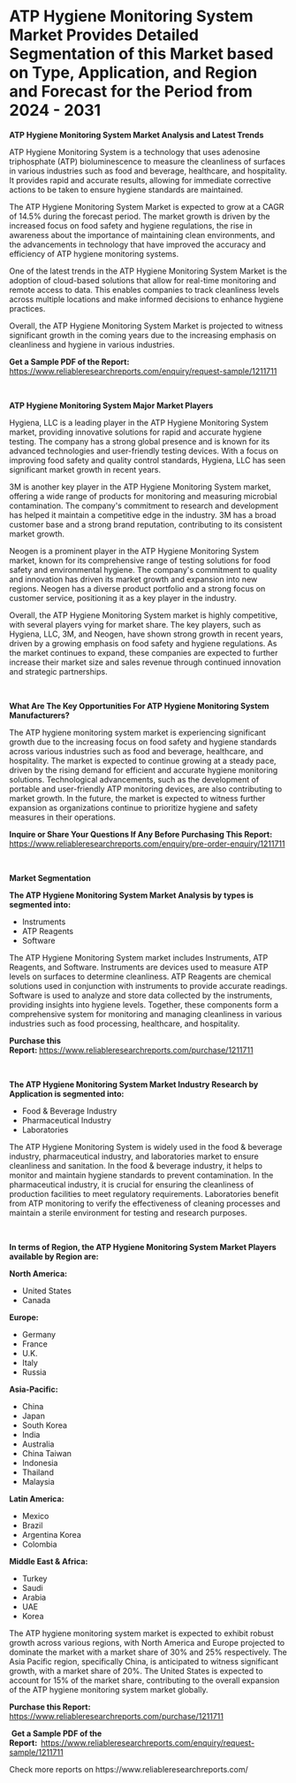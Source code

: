 <p><h1>ATP Hygiene Monitoring System Market Provides Detailed Segmentation of this Market based on Type, Application, and Region and Forecast for the Period from 2024 - 2031</h1></p><p><strong>ATP Hygiene Monitoring System Market Analysis and Latest Trends</strong></p>
<p><p>ATP Hygiene Monitoring System is a technology that uses adenosine triphosphate (ATP) bioluminescence to measure the cleanliness of surfaces in various industries such as food and beverage, healthcare, and hospitality. It provides rapid and accurate results, allowing for immediate corrective actions to be taken to ensure hygiene standards are maintained.</p><p>The ATP Hygiene Monitoring System Market is expected to grow at a CAGR of 14.5% during the forecast period. The market growth is driven by the increased focus on food safety and hygiene regulations, the rise in awareness about the importance of maintaining clean environments, and the advancements in technology that have improved the accuracy and efficiency of ATP hygiene monitoring systems.</p><p>One of the latest trends in the ATP Hygiene Monitoring System Market is the adoption of cloud-based solutions that allow for real-time monitoring and remote access to data. This enables companies to track cleanliness levels across multiple locations and make informed decisions to enhance hygiene practices.</p><p>Overall, the ATP Hygiene Monitoring System Market is projected to witness significant growth in the coming years due to the increasing emphasis on cleanliness and hygiene in various industries.</p></p>
<p><strong>Get a Sample PDF of the Report:&nbsp;</strong> <a href="https://www.reliableresearchreports.com/enquiry/request-sample/1211711">https://www.reliableresearchreports.com/enquiry/request-sample/1211711</a></p>
<p>&nbsp;</p>
<p><strong>ATP Hygiene Monitoring System Major Market Players</strong></p>
<p><p>Hygiena, LLC is a leading player in the ATP Hygiene Monitoring System market, providing innovative solutions for rapid and accurate hygiene testing. The company has a strong global presence and is known for its advanced technologies and user-friendly testing devices. With a focus on improving food safety and quality control standards, Hygiena, LLC has seen significant market growth in recent years.</p><p>3M is another key player in the ATP Hygiene Monitoring System market, offering a wide range of products for monitoring and measuring microbial contamination. The company's commitment to research and development has helped it maintain a competitive edge in the industry. 3M has a broad customer base and a strong brand reputation, contributing to its consistent market growth.</p><p>Neogen is a prominent player in the ATP Hygiene Monitoring System market, known for its comprehensive range of testing solutions for food safety and environmental hygiene. The company's commitment to quality and innovation has driven its market growth and expansion into new regions. Neogen has a diverse product portfolio and a strong focus on customer service, positioning it as a key player in the industry.</p><p>Overall, the ATP Hygiene Monitoring System market is highly competitive, with several players vying for market share. The key players, such as Hygiena, LLC, 3M, and Neogen, have shown strong growth in recent years, driven by a growing emphasis on food safety and hygiene regulations. As the market continues to expand, these companies are expected to further increase their market size and sales revenue through continued innovation and strategic partnerships.</p></p>
<p>&nbsp;</p>
<p><strong>What Are The Key Opportunities For ATP Hygiene Monitoring System Manufacturers?</strong></p>
<p><p>The ATP hygiene monitoring system market is experiencing significant growth due to the increasing focus on food safety and hygiene standards across various industries such as food and beverage, healthcare, and hospitality. The market is expected to continue growing at a steady pace, driven by the rising demand for efficient and accurate hygiene monitoring solutions. Technological advancements, such as the development of portable and user-friendly ATP monitoring devices, are also contributing to market growth. In the future, the market is expected to witness further expansion as organizations continue to prioritize hygiene and safety measures in their operations.</p></p>
<p><strong>Inquire or Share Your Questions If Any Before Purchasing This Report:</strong> <a href="https://www.reliableresearchreports.com/enquiry/pre-order-enquiry/1211711">https://www.reliableresearchreports.com/enquiry/pre-order-enquiry/1211711</a></p>
<p>&nbsp;</p>
<p><strong>Market Segmentation</strong></p>
<p><strong>The ATP Hygiene Monitoring System Market Analysis by types is segmented into:</strong></p>
<p><ul><li>Instruments</li><li>ATP Reagents</li><li>Software</li></ul></p>
<p><p>The ATP Hygiene Monitoring System market includes Instruments, ATP Reagents, and Software. Instruments are devices used to measure ATP levels on surfaces to determine cleanliness. ATP Reagents are chemical solutions used in conjunction with instruments to provide accurate readings. Software is used to analyze and store data collected by the instruments, providing insights into hygiene levels. Together, these components form a comprehensive system for monitoring and managing cleanliness in various industries such as food processing, healthcare, and hospitality.</p></p>
<p><strong>Purchase this Report:&nbsp;</strong><a href="https://www.reliableresearchreports.com/purchase/1211711">https://www.reliableresearchreports.com/purchase/1211711</a></p>
<p>&nbsp;</p>
<p><strong>The ATP Hygiene Monitoring System Market Industry Research by Application is segmented into:</strong></p>
<p><ul><li>Food & Beverage Industry</li><li>Pharmaceutical Industry</li><li>Laboratories</li></ul></p>
<p><p>The ATP Hygiene Monitoring System is widely used in the food & beverage industry, pharmaceutical industry, and laboratories market to ensure cleanliness and sanitation. In the food & beverage industry, it helps to monitor and maintain hygiene standards to prevent contamination. In the pharmaceutical industry, it is crucial for ensuring the cleanliness of production facilities to meet regulatory requirements. Laboratories benefit from ATP monitoring to verify the effectiveness of cleaning processes and maintain a sterile environment for testing and research purposes.</p></p>
<p>&nbsp;</p>
<p><strong>In terms of Region, the ATP Hygiene Monitoring System Market Players available by Region are:</strong></p>
<p>
    <p> <strong> North America: </strong>
        <ul>
            <li>United States</li>
            <li>Canada</li>
        </ul>
        </p> 
    <p> <strong> Europe: </strong>
        <ul>
            <li>Germany</li>
            <li>France</li>
            <li>U.K.</li>
            <li>Italy</li>
            <li>Russia</li>
        </ul>
        </p> 
    <p> <strong> Asia-Pacific: </strong>
        <ul>
            <li>China</li>
            <li>Japan</li>
            <li>South Korea</li>
            <li>India</li>
            <li>Australia</li>
            <li>China Taiwan</li>
            <li>Indonesia</li>
            <li>Thailand</li>
            <li>Malaysia</li>
        </ul>
        </p> 
    <p> <strong> Latin America: </strong>
        <ul>
            <li>Mexico</li>
            <li>Brazil</li>
            <li>Argentina Korea</li>
            <li>Colombia</li>
        </ul>
        </p> 
    <p> <strong> Middle East & Africa: </strong>
        <ul>
            <li>Turkey</li>
            <li>Saudi</li>
            <li>Arabia</li>
            <li>UAE</li>
            <li>Korea</li>
        </ul>
    </p>
    </p>
<p><p>The ATP hygiene monitoring system market is expected to exhibit robust growth across various regions, with North America and Europe projected to dominate the market with a market share of 30% and 25% respectively. The Asia Pacific region, specifically China, is anticipated to witness significant growth, with a market share of 20%. The United States is expected to account for 15% of the market share, contributing to the overall expansion of the ATP hygiene monitoring system market globally.</p></p>
<p><strong>Purchase this Report: </strong><a href="https://www.reliableresearchreports.com/purchase/1211711">https://www.reliableresearchreports.com/purchase/1211711</a></p>
<p>&nbsp;<strong>Get a Sample PDF of the Report:&nbsp;&nbsp;</strong><a href="https://www.reliableresearchreports.com/enquiry/request-sample/1211711">https://www.reliableresearchreports.com/enquiry/request-sample/1211711</a></p>
<p><strong></strong></p>
<p>Check more reports on https://www.reliableresearchreports.com/</p>